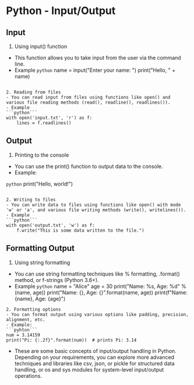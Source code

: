 # Python - Input/Output

## Input

1. Using input() function
- This function allows you to take input from the user via the command line.
- Example
 ```python```
name = input("Enter your name: ")
print("Hello, " + name)
```

2. Reading from files
- You can read input from files using functions like open() and various file reading methods (read(), readline(), readlines()).
- Example
```python```
with open('input.txt', 'r') as f:
    lines = f.readlines()
```

## Output
1. Printing to the console
- You can use the print() function to output data to the console.
- Example:

```python```
print("Hello, world!")
```

2. Writing to files
- You can write data to files using functions like open() with mode 'w' or 'a', and various file writing methods (write(), writelines()).
- Example
```python```
with open('output.txt', 'w') as f:
    f.write("This is some data written to the file.")
```
## Formatting Output
1. Using string formatting
- You can use string formatting techniques like % formatting, .format() method, or f-strings (Python 3.6+).
- Example
```python```
name = "Alice"
age = 30
print("Name: %s, Age: %d" % (name, age))
print("Name: {}, Age: {}".format(name, age))
print(f"Name: {name}, Age: {age}")
```
2. Formatting options
- You can format output using various options like padding, precision, alignment, etc.
- Example:
```pyhton```
num = 3.14159
print("Pi: {:.2f}".format(num))  # prints Pi: 3.14
```
 
- These are some basic concepts of input/output handling in Python. Depending on your requirements, you can explore more advanced techniques and libraries like csv, json, or pickle for structured data handling, or os and sys modules for system-level input/output operations.
